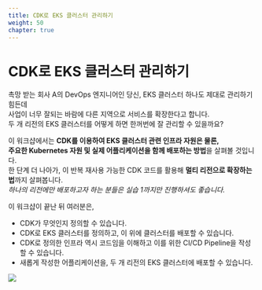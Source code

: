 ```yaml
---
title: CDK로 EKS 클러스터 관리하기
weight: 50
chapter: true
---
```


# CDK로 EKS 클러스터 관리하기


촉망 받는 회사 A의 DevOps 엔지니어인 당신, EKS 클러스터 하나도 제대로 관리하기 힘든데  
사업이 너무 잘되는 바람에 다른 지역으로 서비스를 확장한다고 합니다.  
두 개 리전의 EKS 클러스터를 어떻게 하면 한꺼번에 잘 관리할 수 있을까요?


이 워크샵에서는 **CDK를 이용하여 EKS 클러스터 관련 인프라 자원은 물론,  
주요한 Kubernetes 자원 및 실제 어플리케이션을 함께 배포하는 방법**을 살펴볼 것입니다.  
한 단계 더 나아가, 이 반복 재사용 가능한 CDK 코드를 활용해 **멀티 리전으로 확장하는 법**까지 살펴봅니다.  
*하나의 리전에만 배포하고자 하는 분들은 실습 1까지만 진행하셔도 좋습니다.*


이 워크샵이 끝난 뒤 여러분은,
* CDK가 무엇인지 정의할 수 있습니다.
* CDK로 EKS 클러스터를 정의하고, 이 위에 클러스터를 배포할 수 있습니다.
* CDK로 정의한 인프라 역시 코드임을 이해하고 이를 위한 CI/CD Pipeline을 작성할 수 있습니다.
* 새롭게 작성한 어플리케이션을, 두 개 리전의 EKS 클러스터에 배포할 수 있습니다.

![](/images/intro2.svg)



